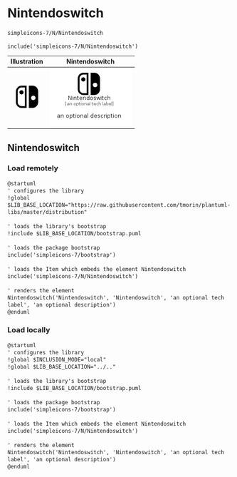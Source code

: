 # Nintendoswitch


```text
simpleicons-7/N/Nintendoswitch
```

```text
include('simpleicons-7/N/Nintendoswitch')
```



| Illustration | Nintendoswitch |
| :---: | :---: |
| ![illustration for Illustration](../../simpleicons-7/N/Nintendoswitch.png) | ![illustration for Nintendoswitch](../../simpleicons-7/N/Nintendoswitch.Local.png) |




## Nintendoswitch

### Load remotely
```plantuml
@startuml
' configures the library
!global $LIB_BASE_LOCATION="https://raw.githubusercontent.com/tmorin/plantuml-libs/master/distribution"

' loads the library's bootstrap
!include $LIB_BASE_LOCATION/bootstrap.puml

' loads the package bootstrap
include('simpleicons-7/bootstrap')

' loads the Item which embeds the element Nintendoswitch
include('simpleicons-7/N/Nintendoswitch')

' renders the element
Nintendoswitch('Nintendoswitch', 'Nintendoswitch', 'an optional tech label', 'an optional description')
@enduml
```

### Load locally
```plantuml
@startuml
' configures the library
!global $INCLUSION_MODE="local"
!global $LIB_BASE_LOCATION="../.."

' loads the library's bootstrap
!include $LIB_BASE_LOCATION/bootstrap.puml

' loads the package bootstrap
include('simpleicons-7/bootstrap')

' loads the Item which embeds the element Nintendoswitch
include('simpleicons-7/N/Nintendoswitch')

' renders the element
Nintendoswitch('Nintendoswitch', 'Nintendoswitch', 'an optional tech label', 'an optional description')
@enduml
```

